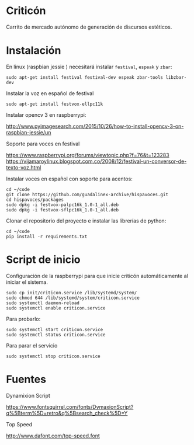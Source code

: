 # Criticón

Carrito de mercado autónomo de generación de discursos estéticos.


# Instalación

En linux (raspbian jessie ) necesitará instalar `festival`, `espeak` y `zbar`:

```
sudo apt-get install festival festival-dev espeak zbar-tools libzbar-dev
```

Instalar la voz en español de festival

```sudo apt-get install festvox-ellpc11k```

Instalar opencv 3 en raspberrypi:

http://www.pyimagesearch.com/2015/10/26/how-to-install-opencv-3-on-raspbian-jessie/un

Soporte para voces en festival


https://www.raspberrypi.org/forums/viewtopic.php?f=76&t=123283
https://vijamaroylinux.blogspot.com.co/2008/12/festival-un-conversor-de-texto-voz.html


Instalar voces en español con soporte para acentos:

```
cd ~/code
git clone https://github.com/guadalinex-archive/hispavoces.git
cd hispavoces/packages
sudo dpkg -i festvox-palpc16k_1.0-1_all.deb
sudo dpkg -i festvox-sflpc16k_1.0-1_all.deb
```

Clonar el repositorio del proyecto e instalar las librerías de python:

```
cd ~/code
pip install -r requirements.txt
```


# Script de inicio

Configuración de la raspberrypi para que inicie criticón automáticamente al iniciar el sistema.
```
sudo cp init/criticon.service /lib/systemd/system/
sudo chmod 644 /lib/systemd/system/criticon.service
sudo systemctl daemon-reload
sudo systemctl enable criticon.service
```

Para probarlo:

```
sudo systemctl start criticon.service
sudo systemctl status criticon.service
```

Para parar el servicio

```
sudo systemctl stop criticon.service
```


# Fuentes

Dynamixion Script

https://www.fontsquirrel.com/fonts/DymaxionScript?q%5Bterm%5D=retro&q%5Bsearch_check%5D=Y

Top Speed

http://www.dafont.com/top-speed.font

